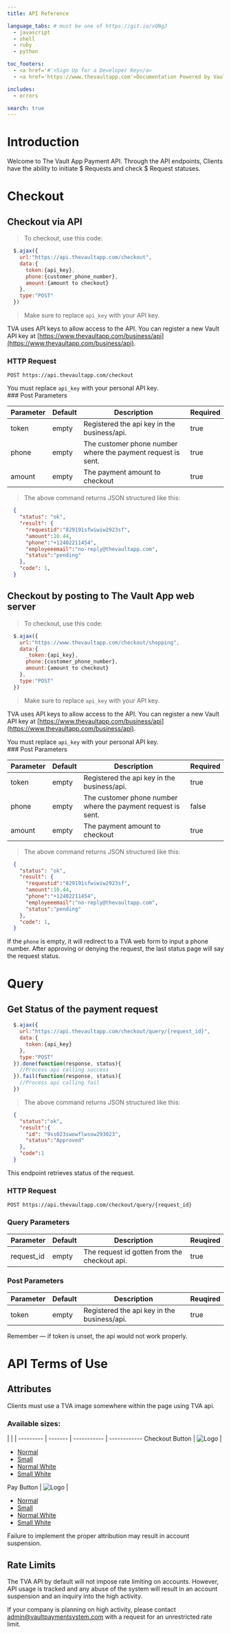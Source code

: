 ```yaml
---
title: API Reference

language_tabs: # must be one of https://git.io/vQNgJ
  - javascript
  - shell
  - ruby
  - python  

toc_footers:
  - <a href='#'>Sign Up for a Developer Key</a>
  - <a href='https://www.thevaultapp.com'>Documentation Powered by Vault</a>

includes:
  - errors

search: true
---
```


# Introduction

Welcome to The Vault App Payment API. Through the API endpoints, Clients have the ability to initiate $ Requests and check $ Request statuses.

# Checkout 

## Checkout via API

> To checkout, use this code:

```javascript
  $.ajax({
    url:"https://api.thevaultapp.com/checkout",
    data:{
      token:{api_key},
      phone:{customer_phone_number},
      amount:{amount to checkout}
    },
    type:"POST"
  })

```

> Make sure to replace `api_key` with your API key.

TVA uses API keys to allow access to the API. You can register a new Vault API key at [https://www.thevaultapp.com/business/api](https://www.thevaultapp.com/business/api).

### HTTP Request

`POST https://api.thevaultapp.com/checkout`

<aside class="notice">
You must replace <code>api_key</code> with your personal API key.
</aside>
### Post Parameters

Parameter | Default | Description | Required
--------- | ------- | ----------- | ----------- 
token | empty | Registered the api key in the business/api.  | true
phone | empty | The customer phone number where the payment request is sent. | true
amount | empty | The payment amount to checkout | true


> The above command returns JSON structured like this:

```json
  {
    "status": "ok",
    "result": {
      "requestid":"829191sfwiwiw2923sf",
      "amount":10.44,
      "phone":"+12402211454",
      "employeeemail":"no-reply@thevaultapp.com",
      "status":"pending"
    },
    "code": 1,
  }
```

## Checkout by posting to The Vault App web server

> To checkout, use this code:

```javascript
  $.ajax({
    url:"https://www.thevaultapp.com/checkout/shopping",
    data:{
      _token:{api_key},
      phone:{customer_phone_number},
      amount:{amount to checkout}
    },
    type:"POST"
  })

```

> Make sure to replace `api_key` with your API key.

TVA uses API keys to allow access to the API. You can register a new Vault API key at [https://www.thevaultapp.com/business/api](https://www.thevaultapp.com/business/api).

<aside class="notice">
You must replace <code>api_key</code> with your personal API key.
</aside>
### Post Parameters

Parameter | Default | Description | Required
--------- | ------- | ----------- | ----------- 
token | empty | Registered the api key in the business/api.  | true
phone | empty | The customer phone number where the payment request is sent. | false
amount | empty | The payment amount to checkout | true


> The above command returns JSON structured like this:

```json
  {
    "status": "ok",
    "result": {
      "requestid":"829191sfwiwiw2923sf",
      "amount":10.44,
      "phone":"+12402211454",
      "employeeemail":"no-reply@thevaultapp.com",
      "status":"pending"
    },
    "code": 1,
  }
```

<aside class="notice">
   If the <code>phone</code> is empty, it will redirect to a TVA web form to input a phone number. After approving or denying the request, the last status page will say the request status.
</aside>

# Query

## Get Status of the payment request


```javascript
  $.ajax({
    url:"https://api.thevaultapp.com/checkout/query/{request_id}",
    data:{
      token:{api_key}
    },
    type:"POST"
  }).done(function(response, status){
    //Process api calling success
  }).fail(function(response, status){
    //Process api calling fail
  })
```

> The above command returns JSON structured like this:

```json
  {
    "status":"ok",
    "result":{
      "id": "9ss023swowflwsow293023",
      "status":"Approved"
    },
    "code":1
  }
```

This endpoint retrieves status of the request.

### HTTP Request

`POST https://api.thevaultapp.com/checkout/query/{request_id}`

### Query Parameters

Parameter | Default | Description | Reuqired 
--------- | ------- | ----------- | ------------
request_id | empty | The request id gotten from the checkout api. | true

### Post Parameters

Parameter | Default | Description | Reuqired 
--------- | ------- | ----------- | ------------
token | empty | Registered the api key in the business/api.  | true


<aside class="success">
Remember — if token is unset, the api would not work properly.
</aside>

# API Terms of Use

## Attributes

Clients must use a TVA image somewhere within the page using TVA api.

### Available sizes:

 |  |  |
--------- | ------- | ----------- | ------------
Checkout Button | <img src="images/tva_buttons/CheckoutButton.png" class="checkoutbuttonimg" alt="Logo"> | <ul><li><a href="images/tva_buttons/CheckoutButton.png">Normal</a>  </li><li><a href="images/tva_buttons/CheckoutButton_S.png">Small</a>  </li><li><a href="images/tva_buttons/CheckoutButton 2.png">Normal White</a>  </li><li><a href="images/tva_buttons/CheckoutButton_S 2.png">Small White</a>  </li></ul>
Pay Button | <img src="images/tva_buttons/PayButton.png" class="checkoutbuttonimg" alt="Logo"> | <ul><li><a href="images/tva_buttons/PayButton.png">Normal</a>  </li><li><a href="images/tva_buttons/PayButton_S.png">Small</a>  </li><li><a href="images/tva_buttons/PayButton 2.png">Normal White</a>  </li><li><a href="images/tva_buttons/PayButton_S 2.png">Small White</a>  </li></ul>

Failure to implement the proper attribution may result in account suspension.

## Rate Limits

The TVA API by default will not impose rate limiting on accounts. However, API usage is tracked and any abuse of the system will result in an account suspension and an inquiry into the high activity.

If your company is planning on high activity, please contact admin@vaultpaymentsystem.com with a request for an unrestricted rate limit.
